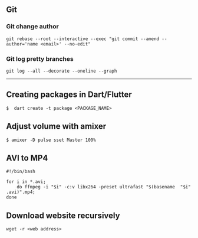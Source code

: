 ## Git

### Git change author

```shell
git rebase --root --interactive --exec "git commit --amend --author='name <email>' --no-edit"
```

### Git log pretty branches

```shell
git log --all --decorate --oneline --graph
```

---

## Creating packages in Dart/Flutter

```shell
$  dart create -t package <PACKAGE_NAME>
```

## Adjust volume with amixer

```shell
$ amixer -D pulse sset Master 100%
```

## AVI to MP4

```shell
#!/bin/bash

for i in *.avi;
    do ffmpeg -i "$i" -c:v libx264 -preset ultrafast "$(basename  "$i" .avi)".mp4;
done
```

## Download website recursively

```shell
wget -r <web address>
```
